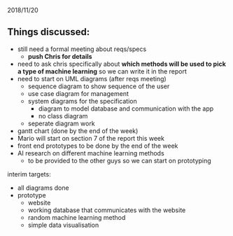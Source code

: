 2018/11/20

## Things discussed:
- still need a formal meeting about reqs/specs
    - **push Chris for details**
- need to ask chris specifically about **which methods will be used to pick a type of machine learning** so we can write it in the report
- need to start on UML diagrams (after reqs meeting)
    - sequence diagram to show sequence of the user
    - use case diagram for management
    - system diagrams for the specification
        - diagram to model database and communication with the app
        - no class diagram
    - seperate diagram work
- gantt chart (done by the end of the week)
- Mario will start on section 7 of the report this week
- front end prototypes to be done by the end of the week
- AI research on different machine learning methods
    - to be provided to the other guys so we can start on prototyping

interim targets:
- all diagrams done
- prototype
    - website
    - working database that communicates with the website
    - random machine learning method
    - simple data visualisation
